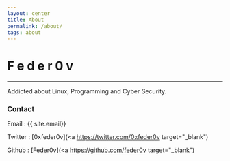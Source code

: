 ```yaml
---
layout: center
title: About
permalink: /about/
tags: about
---
```


# F e d e r 0 v 

---

Addicted about Linux, Programming and Cyber Security.

### Contact
Email : {{ site.email}}

Twitter : [0xfeder0v](<a https://twitter.com/0xfeder0v target="_blank"<a></a>)

Github : [Feder0v](<a https://github.com/feder0v target="_blank"<a></a>)

